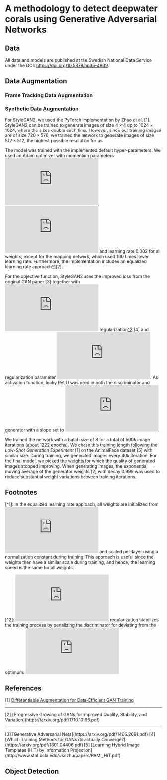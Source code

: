 # A methodology to detect deepwater corals using Generative Adversarial Networks

## Data
All data and models are published at the Swedish National Data Service under the DOI: https://doi.org/10.5878/hp35-4809.

## Data Augmentation


### Frame Tracking Data Augmentation


### Synthetic Data Augmentation
For StyleGAN2, we used the PyTorch implementation by Zhao et al. [1]. StyleGAN2 can be trained to generate images of size $4\times4$ up to $1024\times1024$, where the sizes double each time. However, since our training images are of size $720\times576$, we trained the network to generate images of size $512\times512$, the highest possible resolution for us. 

The model was trained with the implemented default hyper-parameters: We used an Adam optimizer with momentum parameters ![equation](https://latex.codecogs.com/svg.latex?%5Cinline%20B_%7B1%7D%20%3D%200), ![equation](https://www.sciweavers.org/tex2img.php?eq=B_%7B2%7D%3D0.99&bc=White&fc=Black&im=jpg&fs=12&ff=arev&edit=0) and learning rate $0.002$ for all weights, except for the mapping network, which used $100$ times lower learning rate. Furthermore, the implementation includes an equalized learning rate approach[^1](#fn1)[2].

For the objective function, StyleGAN2 uses the improved loss from the original GAN paper [3] together with ![equation](https://latex.codecogs.com/svg.latex?%5Cinline%20R_1) regularization[^2](#fn1) [4] and regularization parameter ![equation](https://latex.codecogs.com/svg.latex?%5Cinline%20%5Cgamma%20%3D%2010). As activation function, leaky ReLU was used in both the discriminator and generator with a slope set to ![equation](https://latex.codecogs.com/svg.latex?%5Cinline%20%5Calpha%3D0.2).

We trained the network with a batch size of $8$ for a total of $500k$ image iterations (about $1222$ epochs). We chose this training length following the *Low-Shot Generation Experiment* [1] on the AnimalFace dataset [5] with similar size.
During training, we generated images every $40k$ iteration. For the final model, we picked the weights for which the quality of generated images stopped improving. When generating images, the exponential moving average of the generator weights [2] with decay $0.999$ was used to reduce substantial weight variations between training iterations.

## Footnotes
<a id="fn1"></a>[^1]: In the equalized learning rate approach, all weights are initialized from ![equation](https://latex.codecogs.com/svg.latex?%5Cinline%20%5Cmathcal%7BN%7D%20%5Csim%20%280%2C1%29) and scaled per-layer using a normalization constant during training. This approach is useful since the weights then have a similar scale during training, and hence, the learning speed is the same for all weights.

<a id="fn1"></a>[^2]: ![equation](https://latex.codecogs.com/svg.latex?%5Cinline%20R_1) regularization stabilizes the training process by penalizing the discriminator for deviating from the optimum: ![equation](https://latex.codecogs.com/svg.latex?%5Cinline%20R_1%3D%5Cfrac%7B%5Cgamma%7D%7B2%7D%20%5Cmathbb%7BE%7D_%7Bx%5Csim%20%5Cmathbb%7BP%7D_r%7D%5B%5ClVert%5Cnabla%20D%28x%29%20%5CrVert%5E2%5D)

## References

[1] [Differentiable Augmentation for Data-Efficient GAN Training](https://arxiv.org/pdf/2006.10738.pdf)
<hr>
[2] [Progressive Growing of GANs for Improved Quality, Stability, and Variation](https://arxiv.org/pdf/1710.10196.pdf)
<hr>
[3] [Generative Adversarial Nets](https://arxiv.org/pdf/1406.2661.pdf) 
[4] [Which Training Methods for GANs do actually Converge?](https://arxiv.org/pdf/1801.04406.pdf)
[5] [Learning Hybrid Image Templates (HIT) by Information Projection](http://www.stat.ucla.edu/~sczhu/papers/PAMI_HiT.pdf)


## Object Detection
